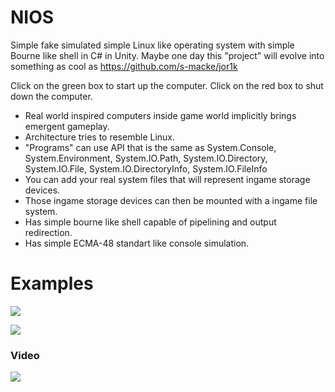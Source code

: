 # NIOS
Simple fake simulated simple Linux like operating system with simple Bourne like shell in C# in Unity.
Maybe one day this "project" will evolve into something as cool as https://github.com/s-macke/jor1k

Click on the green box to start up the computer.
Click on the red box to shut down the computer.

- Real world inspired computers inside game world implicitly brings emergent gameplay.
- Architecture tries to resemble Linux.
- "Programs" can use API that is the same as System.Console, System.Environment, System.IO.Path, System.IO.Directory, System.IO.File, System.IO.DirectoryInfo, System.IO.FileInfo
- You can add your real system files that will represent ingame storage devices.
- Those ingame storage devices can then be mounted with a ingame file system.
- Has simple bourne like shell capable of pipelining and output redirection.
- Has simple ECMA-48 standart like console simulation.

# Examples

[![](http://image.prntscr.com/image/df4619937a6f4999bb6ea95796778755.png)](http://image.prntscr.com/image/df4619937a6f4999bb6ea95796778755.png)

[![](http://image.prntscr.com/image/9858f3d9ca0e4ba58089617893e6882e.png)](http://image.prntscr.com/image/9858f3d9ca0e4ba58089617893e6882e.png)

### Video
[![](https://img.youtube.com/vi/j3kOllcE9yM/0.jpg)](https://www.youtube.com/watch?v=j3kOllcE9yM)
